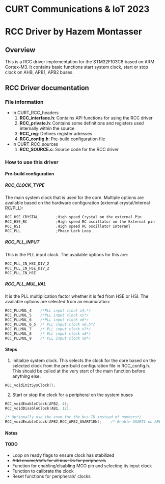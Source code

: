 # CURT Communications & IoT 2023 
# RCC Driver by Hazem Montasser
## Overview

This is a RCC driver implementation for the STM32F103C8 based on ARM Cortex-M3. It contains basic functions start system clock, start or stop clock on AHB, APB1, APB2 buses.

## RCC Driver documentation

### File information
- In CURT_RCC_headers
	1. **RCC_interface.h**: Contains API functions for using the RCC driver
	2. **RCC_private.h**: Contains some definitions and registers used internally within the source
	3. **RCC_reg**: Defines register adresses
	4. **RCC_config.h**: Pre-build configuration file
- In CURT_RCC_sources
	1. **RCC_SOURCE.c**: Source code for the RCC driver

### How to use this driver

#### Pre-build configuration

##### RCC_CLOCK_TYPE

The main system clock that is used for the core. Multiple options are available based on the hardware configuration (external crystal/internal RC/PLL):
```c
RCC_HSE_CRYSTAL        ;High speed Crystal on the external Pin
RCC_HSE_RC             ;High speed RC oscillator on the External pin
RCC_HSI                ;High speed RC oscillator Interanl
RCC_PLL                ;Phase Lock Loop
```

##### RCC_PLL_INPUT 
This is the PLL input clock. The available options for this are:
```c
RCC_PLL_IN_HSI_DIV_2
RCC_PLL_IN_HSE_DIV_2
RCC_PLL_IN_HSE
```

##### RCC_PLL_MUL_VAL
It is the PLL multiplication factor whether it is fed from HSE or HSI. The available options are selected from an enumuration:
```c
RCC_PLLMUL_4    /*PLL input clock x4;*/
RCC_PLLMUL_5    /*PLL input clock x5*/
RCC_PLLMUL_6    /*PLL input clock x6*/
RCC_PLLMUL_6_5  /* PLL input clock x6.5*/
RCC_PLLMUL_7    /* PLL input clock x7*/
RCC_PLLMUL_8    /* PLL input clock x8*/
RCC_PLLMUL_9    /* PLL input clock x9*/
```

#### Steps

1. Initialize system clock. This selects the clock for the core based on the selected clock from the pre-build configuration file in RCC_config.h. This should be called at the very start of the main function before anything else.

```c
RCC_voidInitSysClock();
```

2. Start or stop the clock for a peripheral on the system buses
```c
RCC_voidEnableClock(APB2, 4);
RCC_voidDisableClock(AB1, 12);

/* Optionally use the enum for the bus ID instead of numbers*/
RCC_voidEnableClock(APB2,RCC_APB2_USART1EN);	/* Enable USART1 on APB2 */
```
#### Notes

#### TODO

- Loop on ready flags to ensure clock has stabilized
- ~~Add enums/defs for all bus IDs for peripherals~~
- Function for enabling/disabling MCO pin and selecting its input clock
- Function to calibrate the clock 
- Reset functions for peripherals' clocks
